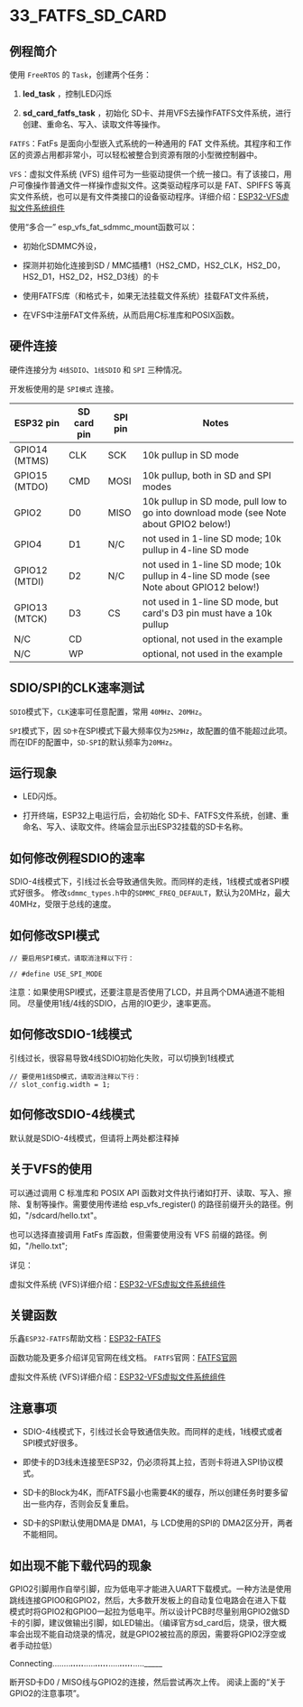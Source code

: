 # 33_FATFS_SD_CARD

## 例程简介

使用 `FreeRTOS` 的 `Task`，创建两个任务：

1. **led_task** ，控制LED闪烁

2. **sd_card_fatfs_task** ，初始化 SD卡、并用VFS去操作FATFS文件系统，进行创建、重命名、写入、读取文件等操作。

`FATFS`：FatFs 是面向小型嵌入式系统的一种通用的 FAT 文件系统。其程序和工作区的资源占用都非常小，可以轻松被整合到资源有限的小型微控制器中。

`VFS`：虚拟文件系统 (VFS) 组件可为一些驱动提供一个统一接口。有了该接口，用户可像操作普通文件一样操作虚拟文件。这类驱动程序可以是 FAT、SPIFFS 等真实文件系统，也可以是有文件类接口的设备驱动程序。详细介绍：[ESP32-VFS虚拟文件系统组件](https://docs.espressif.com/projects/esp-idf/zh_CN/latest/esp32/api-reference/storage/vfs.html)

使用“多合一” esp_vfs_fat_sdmmc_mount函数可以：

* 初始化SDMMC外设，

* 探测并初始化连接到SD / MMC插槽1（HS2_CMD，HS2_CLK，HS2_D0，HS2_D1，HS2_D2，HS2_D3线）的卡

* 使用FATFS库（和格式卡，如果无法挂载文件系统）挂载FAT文件系统，

* 在VFS中注册FAT文件系统，从而启用C标准库和POSIX函数。


## 硬件连接

硬件连接分为 `4线SDIO`、`1线SDIO` 和 `SPI` 三种情况。

开发板使用的是 `SPI模式` 连接。

ESP32 pin     | SD card pin | SPI pin | Notes
--------------|-------------|---------|------------
GPIO14 (MTMS) | CLK         | SCK     | 10k pullup in SD mode
GPIO15 (MTDO) | CMD         | MOSI    | 10k pullup, both in SD and SPI modes
GPIO2         | D0          | MISO    | 10k pullup in SD mode, pull low to go into download mode (see Note about GPIO2 below!)
GPIO4         | D1          | N/C     | not used in 1-line SD mode; 10k pullup in 4-line SD mode
GPIO12 (MTDI) | D2          | N/C     | not used in 1-line SD mode; 10k pullup in 4-line SD mode (see Note about GPIO12 below!)
GPIO13 (MTCK) | D3          | CS      | not used in 1-line SD mode, but card's D3 pin must have a 10k pullup
N/C           | CD          |         | optional, not used in the example
N/C           | WP          |         | optional, not used in the example


## SDIO/SPI的CLK速率测试

`SDIO`模式下，`CLK`速率可任意配置，常用 `40MHz`、`20MHz`。

`SPI`模式下，因 `SD卡`在SPI模式下最大频率仅为`25MHz`，故配置的值不能超过此项。而在IDF的配置中，`SD-SPI`的默认频率为`20MHz`。


## 运行现象

* LED闪烁。

* 打开终端，ESP32上电运行后，会初始化 SD卡、FATFS文件系统，创建、重命名、写入、读取文件。终端会显示出ESP32挂载的SD卡名称。


## 如何修改例程SDIO的速率

SDIO-4线模式下，引线过长会导致通信失败。而同样的走线，1线模式或者SPI模式好很多。
修改`sdmmc_types.h`中的`SDMMC_FREQ_DEFAULT`，默认为20MHz，最大40MHz，受限于总线的速度。


## 如何修改SPI模式

```
// 要启用SPI模式，请取消注释以下行：

// #define USE_SPI_MODE
```
注意：如果使用SPI模式，还要注意是否使用了LCD，并且两个DMA通道不能相同。
尽量使用1线/4线的SDIO，占用的IO更少，速率更高。


## 如何修改SDIO-1线模式

引线过长，很容易导致4线SDIO初始化失败，可以切换到1线模式
```
// 要使用1线SD模式，请取消注释以下行：
// slot_config.width = 1;
```

## 如何修改SDIO-4线模式

默认就是SDIO-4线模式，但请将上两处都注释掉


## 关于VFS的使用

可以通过调用 C 标准库和 POSIX API 函数对文件执行诸如打开、读取、写入、擦除、复制等操作。需要使用传递给 esp_vfs_register() 的路径前缀开头的路径。例如，"/sdcard/hello.txt"。

也可以选择直接调用 FatFs 库函数，但需要使用没有 VFS 前缀的路径。例如，"/hello.txt";

详见：

虚拟文件系统 (VFS)详细介绍：[ESP32-VFS虚拟文件系统组件](https://docs.espressif.com/projects/esp-idf/zh_CN/latest/esp32/api-reference/storage/vfs.html)


## 关键函数

乐鑫`ESP32-FATFS`帮助文档：[ESP32-FATFS](https://docs.espressif.com/projects/esp-idf/zh_CN/stable/esp32/api-reference/storage/fatfs.html)

函数功能及更多介绍详见官网在线文档。
`FATFS`官网：[FATFS官网](http://www.elm-chan.org/fsw/ff/00index_e.html)

虚拟文件系统 (VFS)详细介绍：[ESP32-VFS虚拟文件系统组件](https://docs.espressif.com/projects/esp-idf/zh_CN/latest/esp32/api-reference/storage/vfs.html)


## 注意事项

* SDIO-4线模式下，引线过长会导致通信失败。而同样的走线，1线模式或者SPI模式好很多。

* 即使卡的D3线未连接至ESP32，仍必须将其上拉，否则卡将进入SPI协议模式。

* SD卡的Block为4K，而FATFS最小也需要4K的缓存，所以创建任务时要多留出一些内存，否则会反复重启。

* SD卡的SPI默认使用DMA是 DMA1，与 LCD使用的SPI的 DMA2区分开，两者不能相同。


## 如出现不能下载代码的现象

GPIO2引脚用作自举引脚，应为低电平才能进入UART下载模式。一种方法是使用跳线连接GPIO0和GPIO2，然后，大多数开发板上的自动复位电路会在进入下载模式时将GPIO2和GPIO0一起拉为低电平。所以设计PCB时尽量别用GPIO2做SD卡的引脚，建议做输出引脚，如LED输出。（编译官方sd_card后，烧录，很大概率会出现不能自动烧录的情况，就是GPIO2被拉高的原因，需要将GPIO2浮空或者手动拉低）

Connecting........_____....._____....._____....._____....._____....._____....._____

断开SD卡D0 / MISO线与GPIO2的连接，然后尝试再次上传。 阅读上面的“关于GPIO2的注意事项”。
